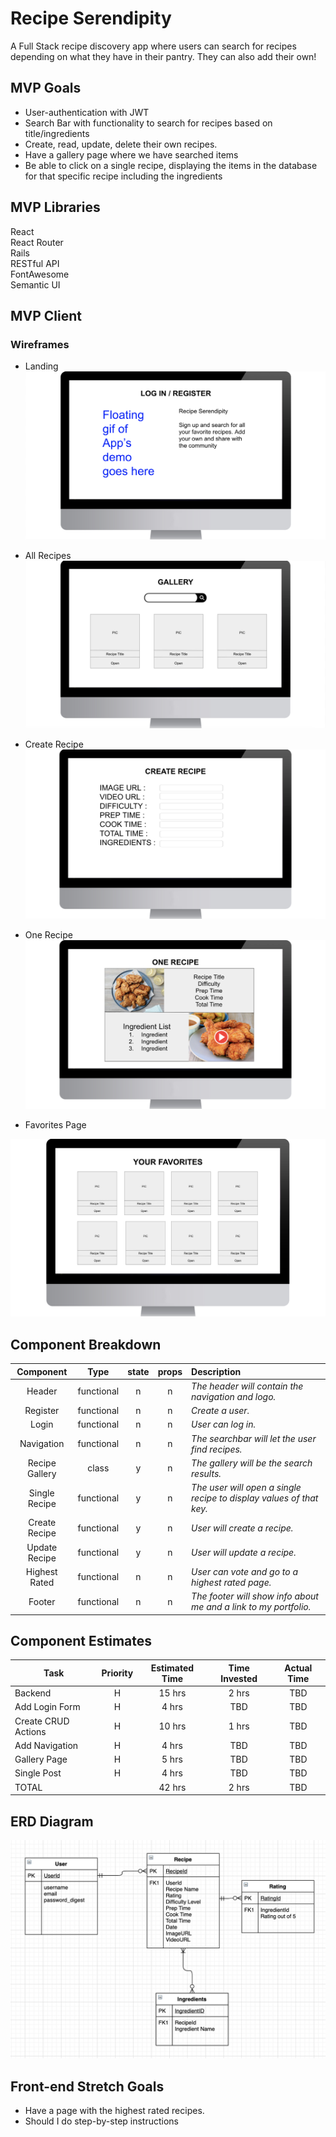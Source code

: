 # Recipe Serendipity
A Full Stack recipe discovery app where users can search for recipes depending on what they have in their pantry. They can also add their own!

## MVP Goals
- User-authentication with JWT <br>
- Search Bar with functionality to search for recipes based on title/ingredients<br>
- Create, read, update, delete their own recipes. <br>
- Have a gallery page where we have searched items <br>
- Be able to click on a single recipe, displaying the items in the database for that specific recipe including the ingredients

## MVP Libraries

React<br>
React Router<br>
Rails<br>
RESTful API<br>
FontAwesome<br>
Semantic UI<br>

## MVP Client

### Wireframes
- Landing
![Landing](./Login.png)

- All Recipes
![url](./Gallery.png)

- Create Recipe
![url](./CreateRecipe.png)

- One Recipe
![url](./OneRecipe.png)

- Favorites Page

![url](./Favorites.png)




## Component Breakdown
|  Component   |    Type    | state | props | Description                                                      |
| :----------: | :--------: | :---: | :---: | :--------------------------------------------------------------- |
|    Header    | functional |   n   |   n   | _The header will contain the navigation and logo._               |
|  Register  | functional |   n   |   n   | _Create a user._       |
|  Login  | functional |   n   |   n   | _User can log in._       |
|  Navigation  | functional |   n   |   n   | _The searchbar will let the user find recipes._       |
|   Recipe Gallery    |   class    |   y   |   n   | _The gallery will be the search results._      |
| Single Recipe | functional |   y   |   n   | _The user will open a single recipe to display values of that key._                 |
|  Create Recipe  | functional |   y  |   n   | _User will create a recipe._       |
|  Update Recipe  | functional |   y   |   n   | _User will update a recipe._       |
|  Highest Rated  | functional |   n   |   n   | _User can vote and go to a highest rated page._       |
|    Footer    | functional |   n   |   n   | _The footer will show info about me and a link to my portfolio._ |

## Component Estimates

| Task                | Priority | Estimated Time | Time Invested | Actual Time |
| ------------------- | :------: | :------------: | :-----------: | :---------: |
| Backend    |    H     |     15 hrs      |     2 hrs     |    TBD    |
| Add Login Form    |    H     |     4 hrs      |     TBD     |    TBD    |
| Create CRUD Actions |    H     |     10 hrs      |     1 hrs     |     TBD     |
| Add Navigation    |    H     |     4 hrs      |      TBD     |    TBD    |
| Gallery Page |    H     |     5 hrs      |     TBD     |     TBD     |
|  Single Post |    H     |     4 hrs      |     TBD     |     TBD     |
| TOTAL               |          |     42 hrs      |     2 hrs     |     TBD     |


## ERD Diagram

![url](./ERD.png)

## Front-end Stretch Goals

- Have a page with the highest rated recipes.  <br>
- Should I do step-by-step instructions
